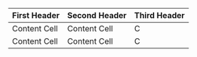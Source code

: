 First Header  | Second Header|Third Header
------------- | -------------|---
Content Cell  | Content Cell|C
Content Cell  | Content Cell|C

